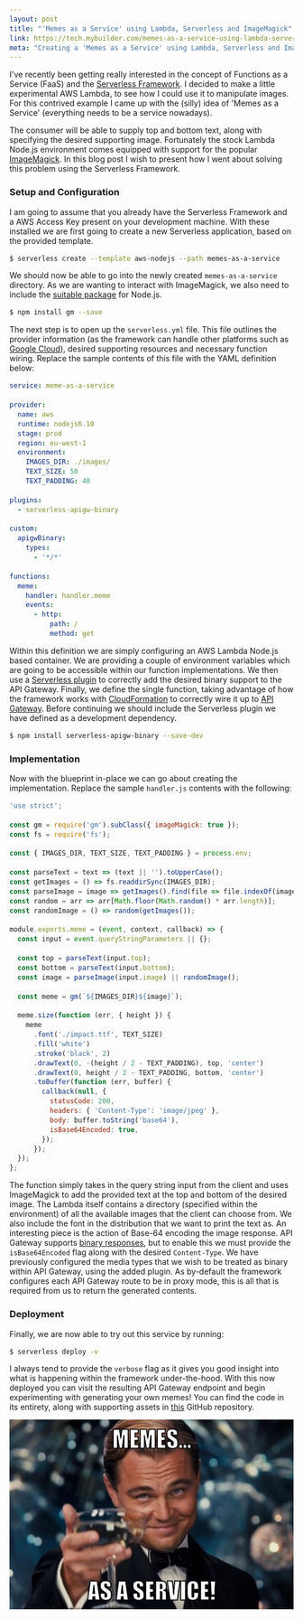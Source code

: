 ```yaml
---
layout: post
title: "'Memes as a Service' using Lambda, Serverless and ImageMagick"
link: https://tech.mybuilder.com/memes-as-a-service-using-lambda-serverless-and-imagemagick/
meta: "Creating a 'Memes as a Service' using Lambda, Serverless and ImageMagick"
---
```


I've recently been getting really interested in the concept of Functions as a Service (FaaS) and the [Serverless Framework](https://serverless.com/).
I decided to make a little experimental AWS Lambda, to see how I could use it to manipulate images.
For this contrived example I came up with the (silly) idea of 'Memes as a Service' (everything needs to be a service nowadays).

<!--more-->

The consumer will be able to supply top and bottom text, along with specifying the desired supporting image.
Fortunately the stock Lambda Node.js environment comes equipped with support for the popular [ImageMagick](https://www.imagemagick.org/).
In this blog post I wish to present how I went about solving this problem using the Serverless Framework.

### Setup and Configuration

I am going to assume that you already have the Serverless Framework and a AWS Access Key present on your development machine.
With these installed we are first going to create a new Serverless application, based on the provided template.

```bash
$ serverless create --template aws-nodejs --path memes-as-a-service
```

We should now be able to go into the newly created `memes-as-a-service` directory.
As we are wanting to interact with ImageMagick, we also need to include the [suitable package](http://aheckmann.github.io/gm/) for Node.js.

```bash
$ npm install gm --save
```

The next step is to open up the `serverless.yml` file.
This file outlines the provider information (as the framework can handle other platforms such as [Google Cloud](https://cloud.google.com/)), desired supporting resources and necessary function wiring.
Replace the sample contents of this file with the YAML definition below:

```yaml
service: meme-as-a-service

provider:
  name: aws
  runtime: nodejs6.10
  stage: prod
  region: eu-west-1
  environment:
    IMAGES_DIR: ./images/
    TEXT_SIZE: 50
    TEXT_PADDING: 40

plugins:
  - serverless-apigw-binary

custom:
  apigwBinary:
    types:
      - '*/*'

functions:
  meme:
    handler: handler.meme
    events:
      - http:
          path: /
          method: get
```

Within this definition we are simply configuring an AWS Lambda Node.js based container.
We are providing a couple of environment variables which are going to be accessible within our function implementations.
We then use a [Serverless plugin](https://github.com/maciejtreder/serverless-apigw-binary) to correctly add the desired binary support to the API Gateway.
Finally, we define the single function, taking advantage of how the framework works with [CloudFormation](https://aws.amazon.com/cloudformation/) to correctly wire it up to [API Gateway](https://aws.amazon.com/api-gateway/).
Before continuing we should include the Serverless plugin we have defined as a development dependency.

```bash
$ npm install serverless-apigw-binary --save-dev
```

### Implementation

Now with the blueprint in-place we can go about creating the implementation.
Replace the sample `handler.js` contents with the following:

```js
'use strict';

const gm = require('gm').subClass({ imageMagick: true });
const fs = require('fs');

const { IMAGES_DIR, TEXT_SIZE, TEXT_PADDING } = process.env;

const parseText = text => (text || '').toUpperCase();
const getImages = () => fs.readdirSync(IMAGES_DIR);
const parseImage = image => getImages().find(file => file.indexOf(image) === 0);
const random = arr => arr[Math.floor(Math.random() * arr.length)];
const randomImage = () => random(getImages());

module.exports.meme = (event, context, callback) => {
  const input = event.queryStringParameters || {};

  const top = parseText(input.top);
  const bottom = parseText(input.bottom);
  const image = parseImage(input.image) || randomImage();

  const meme = gm(`${IMAGES_DIR}${image}`);

  meme.size(function (err, { height }) {
    meme
      .font('./impact.ttf', TEXT_SIZE)
      .fill('white')
      .stroke('black', 2)
      .drawText(0, -(height / 2 - TEXT_PADDING), top, 'center')
      .drawText(0, height / 2 - TEXT_PADDING, bottom, 'center')
      .toBuffer(function (err, buffer) {
        callback(null, {
          statusCode: 200,
          headers: { 'Content-Type': 'image/jpeg' },
          body: buffer.toString('base64'),
          isBase64Encoded: true,
        });
      });
  });
};
```

The function simply takes in the query string input from the client and uses ImageMagick to add the provided text at the top and bottom of the desired image.
The Lambda itself contains a directory (specified within the environment) of all the available images that the client can choose from.
We also include the font in the distribution that we want to print the text as.
An interesting piece is the action of Base-64 encoding the image response.
API Gateway supports [binary responses](https://aws.amazon.com/about-aws/whats-new/2016/11/binary-data-now-supported-by-api-gateway/), but to enable this we must provide the `isBase64Encoded` flag along with the desired `Content-Type`.
We have previously configured the media types that we wish to be treated as binary within API Gateway, using the added plugin.
As by-default the framework configures each API Gateway route to be in proxy mode, this is all that is required from us to return the generated contents.

### Deployment

Finally, we are now able to try out this service by running:

```bash
$ serverless deploy -v
```

I always tend to provide the `verbose` flag as it gives you good insight into what is happening within the framework under-the-hood.
With this now deployed you can visit the resulting API Gateway endpoint and begin experimenting with generating your own memes!
You can find the code in its entirety, along with supporting assets in [this](https://github.com/eddmann/memes-as-a-service-serverless) GitHub repository.

<img src="/uploads/memes-as-a-service/memes.jpg" alt="Memes as a Service" />
